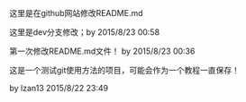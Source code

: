 
这里是在github网站修改README.md 

这里是dev分支修改；by 2015/8/23 00:58

第一次修改README.md文件！ by 2015/8/23 00:36

这是一个测试git使用方法的项目，可能会作为一个教程一直保存！ 

by lzan13  2015/8/22 23:49
 
